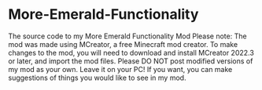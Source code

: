 # More-Emerald-Functionality
The source code to my More Emerald Functionality Mod
Please note:
The mod was made using MCreator, a free Minecraft mod creator.
To make changes to the mod, you will need to download and install MCreator 2022.3 or later, and import the mod files.
Please DO NOT post modified versions of my mod as your own. Leave it on your PC!
If you want, you can make suggestions of things you would like to see in my mod.
